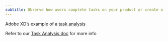 ```yaml
---
subtitle: Observe how users complete tasks on your product or create a task analysis diagram
---
```


Adobe XD’s example of a [task analysis](https://xd.adobe.com/ideas/process/user-research/task-analysis-ux-with-example/)

Refer to our [Task Analysis doc](https://docs.google.com/document/d/1UGjLrJd5l0prB22Bn9SCwO6_8EWTFL4ERRJOqtTGj6Q/edit?usp=sharing) for more info 
